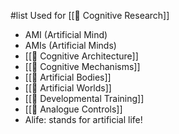#list Used for [[📝 Cognitive Research]]

* AMI (Artificial Mind)
* AMIs (Artificial Minds)
* [[📝 Cognitive Architecture]]
* [[📝 Cognitive Mechanisms]]
* [[📝 Artificial Bodies]]
* [[📝 Artificial Worlds]]
* [[📝 Developmental Training]]
* [[📝 Analogue Controls]]
* Alife: stands for artificial life!